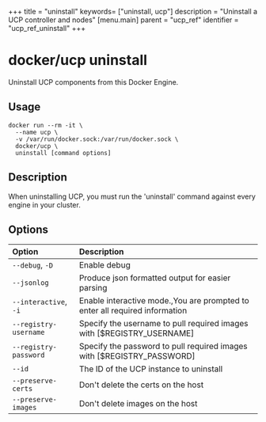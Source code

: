 +++
title = "uninstall"
keywords= ["uninstall, ucp"]
description = "Uninstall a UCP controller and nodes"
[menu.main]
parent = "ucp_ref"
identifier = "ucp_ref_uninstall"
+++

# docker/ucp uninstall

Uninstall UCP components from this Docker Engine.

## Usage

```
docker run --rm -it \
  --name ucp \
  -v /var/run/docker.sock:/var/run/docker.sock \
  docker/ucp \
  uninstall [command options]
```

## Description

When uninstalling UCP, you must run the 'uninstall' command against every
engine in your cluster.

## Options

| Option                | Description                                                                 |
|:----------------------|:----------------------------------------------------------------------------|
| `--debug`, `-D`       | Enable debug                                                                |
| `--jsonlog`           | Produce json formatted output for easier parsing                            |
| `--interactive`, `-i` | Enable interactive mode.,You are prompted to enter all required information |
| `--registry-username` | Specify the username to pull required images with [$REGISTRY_USERNAME]      |
| `--registry-password` | Specify the password to pull required images with [$REGISTRY_PASSWORD]      |
| `--id`                | The ID of the UCP instance to uninstall                                     |
| `--preserve-certs`    | Don't delete the certs on the host                                          |
| `--preserve-images`   | Don't delete images on the host                                             |
